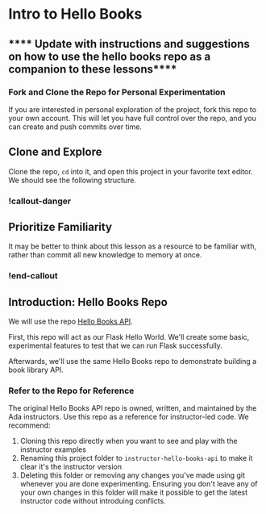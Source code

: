 # Intro to Hello Books

## **** Update with instructions and suggestions on how to use the hello books repo as a companion to these lessons****


### Fork and Clone the Repo for Personal Experimentation

If you are interested in personal exploration of the project, fork this repo to your own account. This will let you have full control over the repo, and you can create and push commits over time.

## Clone and Explore

Clone the repo, `cd` into it, and open this project in your favorite text editor. We should see the following structure.

### !callout-danger


## Prioritize Familiarity

It may be better to think about this lesson as a resource to be familiar with, rather than commit all new knowledge to memory at once.

### !end-callout

## Introduction: Hello Books Repo

We will use the repo [Hello Books API](https://github.com/AdaGold/hello-books-api).

First, this repo will act as our Flask Hello World. We'll create some basic, experimental features to test that we can run Flask successfully.

Afterwards, we'll use the same Hello Books repo to demonstrate building a book library API.

### Refer to the Repo for Reference

The original Hello Books API repo is owned, written, and maintained by the Ada instructors. Use this repo as a reference for instructor-led code. We recommend:

1. Cloning this repo directly when you want to see and play with the instructor examples
1. Renaming this project folder to `instructor-hello-books-api` to make it clear it's the instructor version
1. Deleting this folder or removing any changes you've made using git whenever you are done experimenting. Ensuring you don't leave any of your own changes in this folder will make it possible to get the latest instructor code without introduing conflicts.